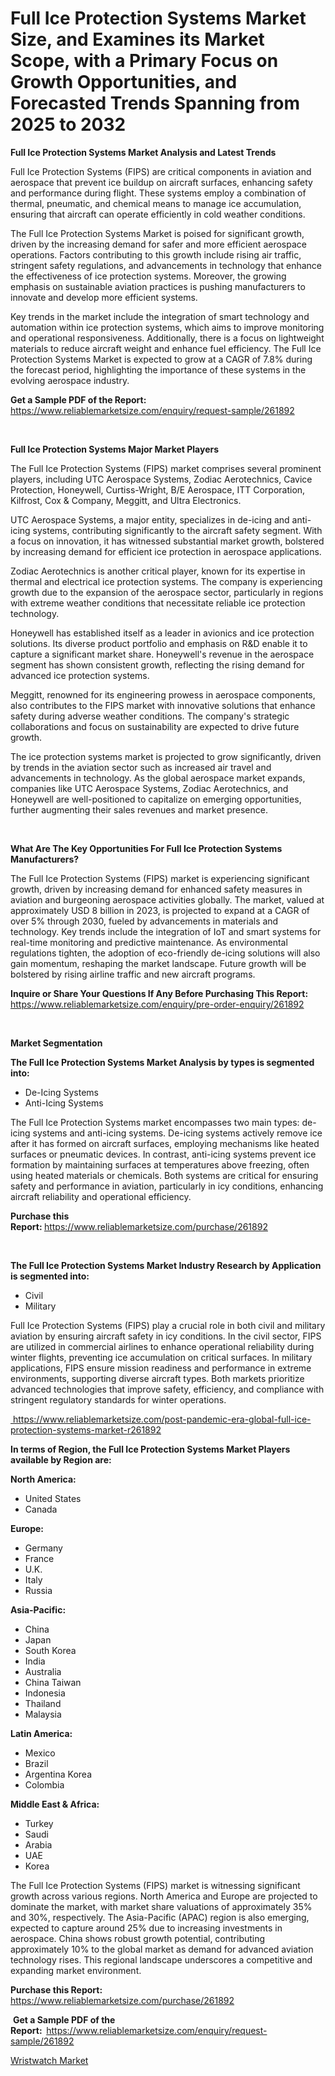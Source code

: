 <p><h1>Full Ice Protection Systems Market Size, and Examines its Market Scope, with a Primary Focus on Growth Opportunities, and Forecasted Trends Spanning from 2025 to 2032</h1></p><p><strong>Full Ice Protection Systems Market Analysis and Latest Trends</strong></p>
<p><p>Full Ice Protection Systems (FIPS) are critical components in aviation and aerospace that prevent ice buildup on aircraft surfaces, enhancing safety and performance during flight. These systems employ a combination of thermal, pneumatic, and chemical means to manage ice accumulation, ensuring that aircraft can operate efficiently in cold weather conditions.</p><p>The Full Ice Protection Systems Market is poised for significant growth, driven by the increasing demand for safer and more efficient aerospace operations. Factors contributing to this growth include rising air traffic, stringent safety regulations, and advancements in technology that enhance the effectiveness of ice protection systems. Moreover, the growing emphasis on sustainable aviation practices is pushing manufacturers to innovate and develop more efficient systems.</p><p>Key trends in the market include the integration of smart technology and automation within ice protection systems, which aims to improve monitoring and operational responsiveness. Additionally, there is a focus on lightweight materials to reduce aircraft weight and enhance fuel efficiency. The Full Ice Protection Systems Market is expected to grow at a CAGR of 7.8% during the forecast period, highlighting the importance of these systems in the evolving aerospace industry.</p></p>
<p><strong>Get a Sample PDF of the Report:&nbsp;</strong> <a href="https://www.reliablemarketsize.com/enquiry/request-sample/261892?utm_campaign=3269&utm_medium=2&utm_source=Github&utm_content=ia&utm_term=30032025&utm_id=full-ice-protection-systems">https://www.reliablemarketsize.com/enquiry/request-sample/261892</a></p>
<p>&nbsp;</p>
<p><strong>Full Ice Protection Systems Major Market Players</strong></p>
<p><p>The Full Ice Protection Systems (FIPS) market comprises several prominent players, including UTC Aerospace Systems, Zodiac Aerotechnics, Cavice Protection, Honeywell, Curtiss-Wright, B/E Aerospace, ITT Corporation, Kilfrost, Cox & Company, Meggitt, and Ultra Electronics. </p><p>UTC Aerospace Systems, a major entity, specializes in de-icing and anti-icing systems, contributing significantly to the aircraft safety segment. With a focus on innovation, it has witnessed substantial market growth, bolstered by increasing demand for efficient ice protection in aerospace applications.</p><p>Zodiac Aerotechnics is another critical player, known for its expertise in thermal and electrical ice protection systems. The company is experiencing growth due to the expansion of the aerospace sector, particularly in regions with extreme weather conditions that necessitate reliable ice protection technology.</p><p>Honeywell has established itself as a leader in avionics and ice protection solutions. Its diverse product portfolio and emphasis on R&D enable it to capture a significant market share. Honeywell's revenue in the aerospace segment has shown consistent growth, reflecting the rising demand for advanced ice protection systems.</p><p>Meggitt, renowned for its engineering prowess in aerospace components, also contributes to the FIPS market with innovative solutions that enhance safety during adverse weather conditions. The company's strategic collaborations and focus on sustainability are expected to drive future growth.</p><p>The ice protection systems market is projected to grow significantly, driven by trends in the aviation sector such as increased air travel and advancements in technology. As the global aerospace market expands, companies like UTC Aerospace Systems, Zodiac Aerotechnics, and Honeywell are well-positioned to capitalize on emerging opportunities, further augmenting their sales revenues and market presence.</p></p>
<p>&nbsp;</p>
<p><strong>What Are The Key Opportunities For Full Ice Protection Systems Manufacturers?</strong></p>
<p><p>The Full Ice Protection Systems (FIPS) market is experiencing significant growth, driven by increasing demand for enhanced safety measures in aviation and burgeoning aerospace activities globally. The market, valued at approximately USD 8 billion in 2023, is projected to expand at a CAGR of over 5% through 2030, fueled by advancements in materials and technology. Key trends include the integration of IoT and smart systems for real-time monitoring and predictive maintenance. As environmental regulations tighten, the adoption of eco-friendly de-icing solutions will also gain momentum, reshaping the market landscape. Future growth will be bolstered by rising airline traffic and new aircraft programs.</p></p>
<p><strong>Inquire or Share Your Questions If Any Before Purchasing This Report:</strong> <a href="https://www.reliablemarketsize.com/enquiry/pre-order-enquiry/261892?utm_campaign=3269&utm_medium=2&utm_source=Github&utm_content=ia&utm_term=30032025&utm_id=full-ice-protection-systems">https://www.reliablemarketsize.com/enquiry/pre-order-enquiry/261892</a></p>
<p>&nbsp;</p>
<p><strong>Market Segmentation</strong></p>
<p><strong>The Full Ice Protection Systems Market Analysis by types is segmented into:</strong></p>
<p><ul><li>De-Icing Systems</li><li>Anti-Icing Systems</li></ul></p>
<p><p>The Full Ice Protection Systems market encompasses two main types: de-icing systems and anti-icing systems. De-icing systems actively remove ice after it has formed on aircraft surfaces, employing mechanisms like heated surfaces or pneumatic devices. In contrast, anti-icing systems prevent ice formation by maintaining surfaces at temperatures above freezing, often using heated materials or chemicals. Both systems are critical for ensuring safety and performance in aviation, particularly in icy conditions, enhancing aircraft reliability and operational efficiency.</p></p>
<p><strong>Purchase this Report:&nbsp;</strong><a href="https://www.reliablemarketsize.com/purchase/261892?utm_campaign=3269&utm_medium=2&utm_source=Github&utm_content=ia&utm_term=30032025&utm_id=full-ice-protection-systems">https://www.reliablemarketsize.com/purchase/261892</a></p>
<p>&nbsp;</p>
<p><strong>The Full Ice Protection Systems Market Industry Research by Application is segmented into:</strong></p>
<p><ul><li>Civil</li><li>Military</li></ul></p>
<p><p>Full Ice Protection Systems (FIPS) play a crucial role in both civil and military aviation by ensuring aircraft safety in icy conditions. In the civil sector, FIPS are utilized in commercial airlines to enhance operational reliability during winter flights, preventing ice accumulation on critical surfaces. In military applications, FIPS ensure mission readiness and performance in extreme environments, supporting diverse aircraft types. Both markets prioritize advanced technologies that improve safety, efficiency, and compliance with stringent regulatory standards for winter operations.</p></p>
<p><a href="https://www.reliablemarketsize.com/post-pandemic-era-global-full-ice-protection-systems-market-r261892?utm_campaign=3269&utm_medium=2&utm_source=Github&utm_content=ia&utm_term=30032025&utm_id=full-ice-protection-systems">&nbsp;https://www.reliablemarketsize.com/post-pandemic-era-global-full-ice-protection-systems-market-r261892</a></p>
<p><strong>In terms of Region, the Full Ice Protection Systems Market Players available by Region are:</strong></p>
<p>
    <p> <strong> North America: </strong>
        <ul>
            <li>United States</li>
            <li>Canada</li>
        </ul>
        </p> 
    <p> <strong> Europe: </strong>
        <ul>
            <li>Germany</li>
            <li>France</li>
            <li>U.K.</li>
            <li>Italy</li>
            <li>Russia</li>
        </ul>
        </p> 
    <p> <strong> Asia-Pacific: </strong>
        <ul>
            <li>China</li>
            <li>Japan</li>
            <li>South Korea</li>
            <li>India</li>
            <li>Australia</li>
            <li>China Taiwan</li>
            <li>Indonesia</li>
            <li>Thailand</li>
            <li>Malaysia</li>
        </ul>
        </p> 
    <p> <strong> Latin America: </strong>
        <ul>
            <li>Mexico</li>
            <li>Brazil</li>
            <li>Argentina Korea</li>
            <li>Colombia</li>
        </ul>
        </p> 
    <p> <strong> Middle East & Africa: </strong>
        <ul>
            <li>Turkey</li>
            <li>Saudi</li>
            <li>Arabia</li>
            <li>UAE</li>
            <li>Korea</li>
        </ul>
    </p>
    </p>
<p><p>The Full Ice Protection Systems (FIPS) market is witnessing significant growth across various regions. North America and Europe are projected to dominate the market, with market share valuations of approximately 35% and 30%, respectively. The Asia-Pacific (APAC) region is also emerging, expected to capture around 25% due to increasing investments in aerospace. China shows robust growth potential, contributing approximately 10% to the global market as demand for advanced aviation technology rises. This regional landscape underscores a competitive and expanding market environment.</p></p>
<p><strong>Purchase this Report: </strong><a href="https://www.reliablemarketsize.com/purchase/261892?utm_campaign=3269&utm_medium=2&utm_source=Github&utm_content=ia&utm_term=30032025&utm_id=full-ice-protection-systems">https://www.reliablemarketsize.com/purchase/261892</a></p>
<p>&nbsp;<strong>Get a Sample PDF of the Report:&nbsp;&nbsp;</strong><a href="https://www.reliablemarketsize.com/enquiry/request-sample/261892?utm_campaign=3269&utm_medium=2&utm_source=Github&utm_content=ia&utm_term=30032025&utm_id=full-ice-protection-systems">https://www.reliablemarketsize.com/enquiry/request-sample/261892</a></p>
<p><strong></strong></p>
<p><p><a href="https://github.com/shafriusizi/Market-Research-Report-List-1/blob/main/wristwatch-market.md?utm_campaign=3269&utm_medium=2&utm_source=Github&utm_content=ia&utm_term=30032025&utm_id=full-ice-protection-systems">Wristwatch Market</a></p></p>